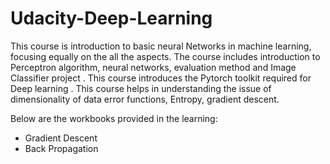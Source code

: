 # Udacity-Deep-Learning
This course is introduction to basic neural Networks in machine learning, focusing equally on the all the aspects. The course includes introduction to Perceptron algorithm, neural networks,  evaluation method and Image Classifier project . This course introduces the Pytorch  toolkit required for Deep learning . This course helps in understanding the issue of dimensionality of data error functions, Entropy, gradient descent. 

Below are the workbooks provided in the learning:
-  Gradient Descent
-  Back Propagation
